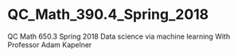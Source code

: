 # QC_Math_390.4_Spring_2018
QC Math 650.3 Spring 2018 Data science via machine learning With Professor Adam Kapelner
